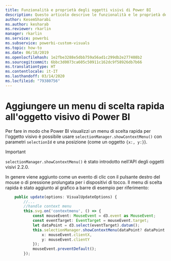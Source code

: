```yaml
---
title: Funzionalità e proprietà degli oggetti visivi di Power BI
description: Questo articolo descrive le funzionalità e le proprietà degli oggetti visivi di Power BI.
author: KesemSharabi
ms.author: kesharab
ms.reviewer: rkarlin
manager: rkarlin
ms.service: powerbi
ms.subservice: powerbi-custom-visuals
ms.topic: how-to
ms.date: 06/18/2019
ms.openlocfilehash: 1e2fbe3288e5dbb759a56ad1c299db2e277408b2
ms.sourcegitcommit: 6bbc3d0073ca605c50911c162dc9f58926db7b66
ms.translationtype: HT
ms.contentlocale: it-IT
ms.lasthandoff: 03/14/2020
ms.locfileid: "79380756"
---
```

# <a name="add-context-menu-to-power-bi-visual"></a>Aggiungere un menu di scelta rapida all'oggetto visivo di Power BI

Per fare in modo che Power BI visualizzi un menu di scelta rapida per l'oggetto visivo è possibile usare `selectionManager.showContextMenu()` con parametri `selectionId` e una posizione (come un oggetto `{x:, y:}`).

> [!IMPORTANT]
> `selectionManager.showContextMenu()` è stato introdotto nell'API degli oggetti visivi 2.2.0.

In genere viene aggiunto come un evento di clic con il pulsante destro del mouse o di pressione prolungata per i dispositivi di tocco. Il menu di scelta rapida è stato aggiunto al grafico a barre di esempio per riferimento:

```typescript
    public update(options: VisualUpdateOptions) {
        //...
        //handle context menu
        this.svg.on('contextmenu', () => {
            const mouseEvent: MouseEvent = d3.event as MouseEvent;
            const eventTarget: EventTarget = mouseEvent.target;
            let dataPoint = d3.select(eventTarget).datum();
            this.selectionManager.showContextMenu(dataPoint? dataPoint.selectionId : {}, {
                x: mouseEvent.clientX,
                y: mouseEvent.clientY
            });
            mouseEvent.preventDefault();
        });
```
